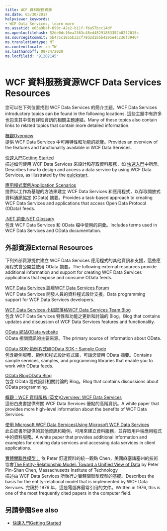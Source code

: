 ```yaml
---
title: WCF 資料服務資源
ms.date: 03/30/2017
helpviewer_keywords:
- WCF Data Services, learn more
ms.assetid: e63a9baf-699c-42e2-b11f-fba57bcc14df
ms.openlocfilehash: 52de0dc16ea2363c48ed48291883352b02f2015c
ms.sourcegitcommit: 5b475c1855b32cf78d2d1bbb4295e4c236f39464
ms.translationtype: MT
ms.contentlocale: zh-TW
ms.lasthandoff: 09/24/2020
ms.locfileid: "91202145"
---
```

# <a name="wcf-data-services-resources"></a><span data-ttu-id="d863f-102">WCF 資料服務資源</span><span class="sxs-lookup"><span data-stu-id="d863f-102">WCF Data Services Resources</span></span>

<span data-ttu-id="d863f-103">您可以在下列位置找到 WCF Data Services 的簡介主題。</span><span class="sxs-lookup"><span data-stu-id="d863f-103">WCF Data Services introductory topics can be found in the following locations.</span></span> <span data-ttu-id="d863f-104">這些主題中有許多也包含其中含有詳細資訊的相關主題連結。</span><span class="sxs-lookup"><span data-stu-id="d863f-104">Many of these topics also contain links to related topics that contain more detailed information.</span></span>  
  
 [<span data-ttu-id="d863f-105">概觀</span><span class="sxs-lookup"><span data-stu-id="d863f-105">Overview</span></span>](wcf-data-services-overview.md)  
 <span data-ttu-id="d863f-106">提供 WCF Data Services 中可用特性和功能的總覽。</span><span class="sxs-lookup"><span data-stu-id="d863f-106">Provides an overview of the features and functionality available in WCF Data Services.</span></span>  
  
 [<span data-ttu-id="d863f-107">快速入門</span><span class="sxs-lookup"><span data-stu-id="d863f-107">Getting Started</span></span>](../adonet/ef/getting-started.md)  
 <span data-ttu-id="d863f-108">描述如何使用 WCF Data Services 來設計和存取資料服務，如 [快速入門](quickstart-wcf-data-services.md)中所示。</span><span class="sxs-lookup"><span data-stu-id="d863f-108">Describes how to design and access a data service by using WCF Data Services, as illustrated by the [quickstart](quickstart-wcf-data-services.md).</span></span>  
  
 [<span data-ttu-id="d863f-109">應用程式案例</span><span class="sxs-lookup"><span data-stu-id="d863f-109">Application Scenarios</span></span>](application-scenarios-wcf-data-services.md)  
 <span data-ttu-id="d863f-110">提供以工作為基礎的方法來建立 WCF Data Services 和應用程式，以存取開放式資料通訊協定 (OData) 摘要。</span><span class="sxs-lookup"><span data-stu-id="d863f-110">Provides a task-based approach to creating WCF Data Services and applications that access Open Data Protocol (OData) feeds.</span></span>  
  
 [<span data-ttu-id="d863f-111">.NET 詞彙</span><span class="sxs-lookup"><span data-stu-id="d863f-111">.NET Glossary</span></span>](../../../standard/glossary.md)  
 <span data-ttu-id="d863f-112">包含 WCF Data Services 和 OData 檔中使用的詞彙。</span><span class="sxs-lookup"><span data-stu-id="d863f-112">Includes terms used in WCF Data Services and OData documentation.</span></span>  
  
## <a name="external-resources"></a><span data-ttu-id="d863f-113">外部資源</span><span class="sxs-lookup"><span data-stu-id="d863f-113">External Resources</span></span>  

 <span data-ttu-id="d863f-114">下列外部資源提供建立 WCF Data Services 應用程式的其他資訊和支援，這些應用程式會公開並使用 OData 摘要。</span><span class="sxs-lookup"><span data-stu-id="d863f-114">The following external resources provide additional information and support for creating WCF Data Services applications that expose and consume OData feeds.</span></span>  
  
 [<span data-ttu-id="d863f-115">WCF Data Services 論壇</span><span class="sxs-lookup"><span data-stu-id="d863f-115">WCF Data Services Forum</span></span>](https://social.msdn.microsoft.com/Forums/en-US/home?forum=adodotnetdataservices)  
 <span data-ttu-id="d863f-116">WCF Data Services 開發人員的資料程式設計支援。</span><span class="sxs-lookup"><span data-stu-id="d863f-116">Data programming support for WCF Data Services developers.</span></span>  
  
 [<span data-ttu-id="d863f-117">WCF Data Services 小組部落格</span><span class="sxs-lookup"><span data-stu-id="d863f-117">WCF Data Services Team Blog</span></span>](/archive/blogs/astoriateam/)  
 <span data-ttu-id="d863f-118">包含 WCF Data Services 特性和功能之更新和討論的 Blog。</span><span class="sxs-lookup"><span data-stu-id="d863f-118">Blog that contains updates and discussion of WCF Data Services features and functionality.</span></span>  
  
 [<span data-ttu-id="d863f-119">OData 網站</span><span class="sxs-lookup"><span data-stu-id="d863f-119">OData website</span></span>](https://www.odata.org/)  
 <span data-ttu-id="d863f-120">OData 相關資訊的主要來源。</span><span class="sxs-lookup"><span data-stu-id="d863f-120">The primary source of information about OData.</span></span>  
  
 [<span data-ttu-id="d863f-121">OData SDK-範例程式碼</span><span class="sxs-lookup"><span data-stu-id="d863f-121">OData SDK - Sample Code</span></span>](https://www.odata.org/ecosystem/#sdk)  
 <span data-ttu-id="d863f-122">包含範例服務、範例和程式設計程式庫，可讓您使用 OData 摘要。</span><span class="sxs-lookup"><span data-stu-id="d863f-122">Contains sample services, samples, and programming libraries that enable you to work with OData feeds.</span></span>  
  
 [<span data-ttu-id="d863f-123">OData Blog</span><span class="sxs-lookup"><span data-stu-id="d863f-123">OData Blog</span></span>](https://www.odata.org/blog/)  
 <span data-ttu-id="d863f-124">包含 OData 程式設計相關討論的 Blog。</span><span class="sxs-lookup"><span data-stu-id="d863f-124">Blog that contains discussions about OData programming.</span></span>  
  
 <span data-ttu-id="d863f-125">[概觀：WCF 資料服務 (英文)](/previous-versions/visualstudio/visual-studio-2008/cc956153(v=msdn.10))</span><span class="sxs-lookup"><span data-stu-id="d863f-125">[Overview: WCF Data Services](/previous-versions/visualstudio/visual-studio-2008/cc956153(v=msdn.10))</span></span>  
 <span data-ttu-id="d863f-126">這份白皮書提供有關 WCF Data Services 優點的高階資訊。</span><span class="sxs-lookup"><span data-stu-id="d863f-126">A white paper that provides more high-level information about the benefits of WCF Data Services.</span></span>  
  
 <span data-ttu-id="d863f-127">[使用 Microsoft WCF Data Services](/previous-versions/visualstudio/visual-studio-2008/cc907912(v=msdn.10))</span><span class="sxs-lookup"><span data-stu-id="d863f-127">[Using Microsoft WCF Data Services](/previous-versions/visualstudio/visual-studio-2008/cc907912(v=msdn.10))</span></span>  
 <span data-ttu-id="d863f-128">此白皮書所提供的其他資訊和範例，可用來建立資料服務，並存取用戶端應用程式中的資料服務。</span><span class="sxs-lookup"><span data-stu-id="d863f-128">A white paper that provides additional information and examples for creating data services and accessing data services in client applications.</span></span>  
  
 <span data-ttu-id="d863f-129">[實體關聯性模型：](https://dl.acm.org/doi/10.1145/320434.320440) 依 Peter 釘選資料的統一觀點 Chen，美國麻塞諸塞州的技術協會</span><span class="sxs-lookup"><span data-stu-id="d863f-129">[The Entity-Relationship Model: Toward a Unified View of Data](https://dl.acm.org/doi/10.1145/320434.320440) by Peter Pin-Shan Chen, Massachusetts Institute of Technology</span></span>  
 <span data-ttu-id="d863f-130">描述由 WCF Data Services 所執行之實體關聯型模型的基礎。</span><span class="sxs-lookup"><span data-stu-id="d863f-130">Describes the basis for the entity-relational model that is implemented by WCF Data Services.</span></span> <span data-ttu-id="d863f-131">完稿於 1976 年，這是電腦界最常引用的文件。</span><span class="sxs-lookup"><span data-stu-id="d863f-131">Written in 1976, this is one of the most frequently cited papers in the computer field.</span></span>  
  
## <a name="see-also"></a><span data-ttu-id="d863f-132">另請參閱</span><span class="sxs-lookup"><span data-stu-id="d863f-132">See also</span></span>

- [<span data-ttu-id="d863f-133">快速入門</span><span class="sxs-lookup"><span data-stu-id="d863f-133">Getting Started</span></span>](getting-started-with-wcf-data-services.md)
